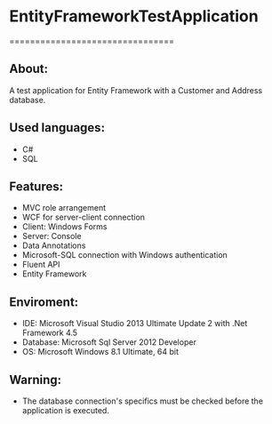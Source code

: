 # EntityFrameworkTestApplication
================================


About:
------
A test application for Entity Framework with a Customer and Address database.


Used languages:
---------------
- C#
- SQL


Features:
---------
- MVC role arrangement
- WCF for server-client connection
- Client: Windows Forms
- Server: Console
- Data Annotations
- Microsoft-SQL connection with Windows authentication
- Fluent API
- Entity Framework


Enviroment:
-----------
- IDE: Microsoft Visual Studio 2013 Ultimate Update 2 with .Net Framework 4.5
- Database: Microsoft Sql Server 2012 Developer
- OS: Microsoft Windows 8.1 Ultimate, 64 bit


Warning:
--------
- The database connection's specifics must be checked before the application is executed.
